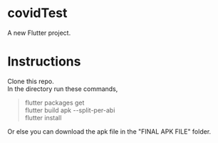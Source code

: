 # covidTest

A new Flutter project.

# Instructions

Clone this repo.<br>
In the directory run these commands,<br>
>flutter packages get<br> 
>flutter build apk --split-per-abi<br>
>flutter install<br>


Or else you can download the apk file in the "FINAL APK FILE" folder.
